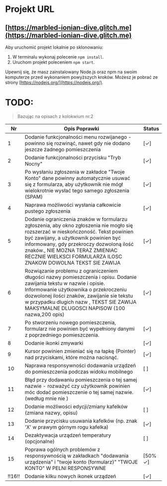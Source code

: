 # Projekt URL

## [https://marbled-ionian-dive.glitch.me](https://marbled-ionian-dive.glitch.me)

Aby uruchomić projekt lokalnie po sklonowaniu:

1. W terminalu wykonaj polecenie `npm install`.
2. Uruchom projekt poleceniem `npm start`.

Upewnij się, że masz zainstalowany Node.js oraz npm na swoim komputerze przed wykonaniem powyższych kroków. Możesz je pobrać ze strony [https://nodejs.org/](https://nodejs.org/).



# TODO:
> Bazując na opisach z kolokwium nr.2


|   Nr  | Opis Poprawki                    | Status      |
|-------|----------------------------------|-------------|
|   1   | Dodanie funkcjonalności menu rozwijanego - powinno się rozwinąć, nawet gdy nie dodano jeszcze żadnego pomieszczenia | [✓] |
|   2   | Dodanie funkcjonalności przycisku "Tryb Nocny"| [✓] |
|   3   | Po wysłaniu zgłoszenia w zakładce "Twoje Konto" dane powinny automatycznie usuwać się z formularza, aby użytkownik nie mógł wielokrotnie wysłać tego samego zgłoszenia (SPAM) | [✓] |
|   4   | Naprawa możliwości wysłania całkowicie pustego zgłoszenia | [✓] |
|   5   | Dodanie ograniczenia znaków w formularzu zgłoszenia, aby okno zgłoszenia nie mogło się rozszerzać w nieskończoność. Tekst powinien być zawijany, a użytkownik powinien być informowany, gdy przekroczy dozwoloną ilość znaków., NIE MOZNA TERAZ ZMIENIAC RECZNIE WIELKSCI FORMULARZA ILOSC ZNAKOW DOWOLNA TEKST SIE ZAWIJA | [✓] |
|   6   | Rozwiązanie problemu z ograniczeniem długości nazwy pomieszczenia i opisu. Dodanie zawijania tekstu w nazwie i opisie. Informowanie użytkownika o przekroczeniu dozwolonej ilości znaków, zawijanie sie tekstu w przypadku dlugich nazw , TEKST SIE ZAWIJA MAKSYMALNE DLUGOSCI NAPISOW (100 nazwa,200 opis) | [✓] |
|   7   | Po stworzeniu nowego pomieszczenia, formularz nie powinien być wypełniony danymi z poprzedniego pomieszczenia. | [✓] |
|   8   | Dodanie ikonki zmywarki | [✓] |
|   9   | Kursor powinien zmieniać się na łapkę (Pointer) nad przyciskami, które można nacisnąć. | [✓] |
|   10   | Naprawa responsywności dodawania urządzeń do pomieszczenia podczas widoku mobilnego | [ ] |
|   11  | Błąd przy dodawaniu pomieszczenia o tej samej nazwie - rozważyć czy użytkownik powinien móc dodać pomieszczenie o tej samej nazwie. (według mnie nie )| [✓] |
|   12   | Dodanie możliwości edycji/zmiany kafelków (zmiana nazwy, opisu) | [ ] |
|   13   | Dodanie przycisku usuwania kafelków (np. znak 'X' w prawym górnym rogu kafelka) | [✓] |
|   14   | Dezaktywacja urządzeń temperatury (opcjonalne) | [ ] |
|   15   | Poprawa ogólnych problemów z responsywnością w zakładkach "dodawania urządzenia" i "twoje konto (formularz)" "TWOJE KONTO" W PELNI RESPONSYWNE  | [50% ✓] |
|   !!16!!   | Dodanie kilku nowych ikonek urządzeń | [✓] |
